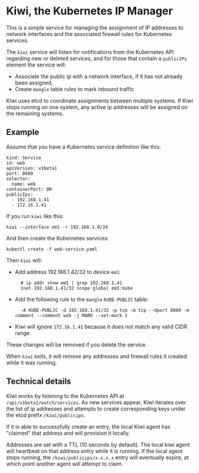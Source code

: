 # Kiwi, the Kubernetes IP Manager

This is a simple service for managing the assignment of IP addresses
to network interfaces and the associated firewall rules for Kubernetes
services.

The `kiwi` service will listen for notifications from the
Kubernetes API regarding new or deleted services, and for those that
contain a `publicIPs` element the service will:

- Associate the public ip with a network interface, if it has not
  already been assigned,
- Create `mangle` table rules to mark inbound traffic

Kiwi uses etcd to coordinate assignments between multiple systems.  If
Kiwi stops running on one system, any active ip addresses will be
assigned on the remaining systems.

## Example

Assume that you have a Kubernetes service definition like this:

    kind: Service
    id: web
    apiVersion: v1beta1
    port: 8080
    selector:
      name: web
    containerPort: 80
    publicIps:
      - 192.168.1.41
      - 172.16.1.41

If you run `kiwi` like this:

    kiwi --interface em1 -r 192.168.1.0/24

And then create the Kubernetes services:

    kubectl create -f web-service.yaml

Then `kiwi` will:

- Add address 192.168.1.42/32 to device `em1`:

        # ip addr show em1 | grep 192.168.1.41
        inet 192.168.1.41/32 scope global em1:kube

- Add the following rule to the `mangle` `KUBE-PUBLIC`
  table:

        -A KUBE-PUBLIC -d 192.168.1.41/32 -p tcp -m tcp --dport 8080 -m comment --comment web -j MARK --set-mark 1

- Kiwi will ignore `172.16.1.41` because it does not match any valid
  CIDR range.

These changes will be removed if you delete the service.

When `kiwi` exits, it will remove any addresses and firewall rules it
created while it was running.

## Technical details

Kiwi works by listening to the Kubernetes API at
`/api/v1beta1/watch/services`.  As new services appear, Kiwi iterates
over the list of ip addresses and attempts to create corresponding
keys under the etcd prefix `/kiwi/publicips`.

If it is able to successfully create an entry, the local Kiwi agent
has "claimed" that address and will provision it locally.

Addresses are set with a TTL (10 seconds by default).  The local kiwi
agent will heartbeat on that address entry while it is running.  If
the local agent stops running, the `/kiwi/publicips/x.x.x.x` entry
will eventually expire, at which point another agent will attempt to
claim.

